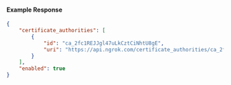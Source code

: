 <!-- Code generated for API Clients. DO NOT EDIT. -->

#### Example Response

```json
{
	"certificate_authorities": [
		{
			"id": "ca_2fc1REJJgl47uLkCztCiNhtU8gE",
			"uri": "https://api.ngrok.com/certificate_authorities/ca_2fc1REJJgl47uLkCztCiNhtU8gE"
		}
	],
	"enabled": true
}
```
